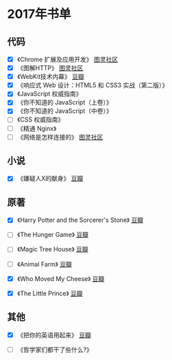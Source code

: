 # 2017年书单


## 代码
- [x] 《Chrome 扩展及应用开发》 [图灵社区](http://www.ituring.com.cn/book/1421)
- [x] 《图解HTTP》 [图灵社区](http://www.ituring.com.cn/book/1229)
- [x] 《WebKit技术内幕》 [豆瓣](https://book.douban.com/subject/25910556/)
- [x] 《响应式 Web 设计：HTML5 和 CSS3 实战（第二版）》
- [x] 《JavaScript 权威指南》
- [x] 《你不知道的 JavaScript（上卷）》
- [x] 《你不知道的 JavaScript（中卷）》
- [ ] 《CSS 权威指南》
- [ ] 《精通 Nginx》
- [ ] 《网络是怎样连接的》 [图灵社区](http://www.ituring.com.cn/book/1758)

## 小说
- [x] 《嫌疑人X的献身》 [豆瓣](https://book.douban.com/subject/3211779/)

## 原著
- [x] 《Harry Potter and the Sorcerer's Stone》 [豆瓣](https://book.douban.com/series/241)
- [ ] 《The Hunger Game》 [豆瓣](https://book.douban.com/subject/10566125/)
- [ ] 《Magic Tree House》 [豆瓣](https://book.douban.com/subject_search?search_text=Magic+Tree+House&cat=1001)
- [ ] 《Animal Farm》 [豆瓣](https://book.douban.com/subject/1424313/)
- [x] 《Who Moved My Cheese》 [豆瓣](https://book.douban.com/subject/1337291/)
- [x] 《The Little Prince》 [豆瓣](https://book.douban.com/subject/1370897/)


## 其他 
- [x] 《把你的英语用起来》 [豆瓣](https://book.douban.com/subject/3748247/)
- [ ] 《哲学家们都干了些什么?》

